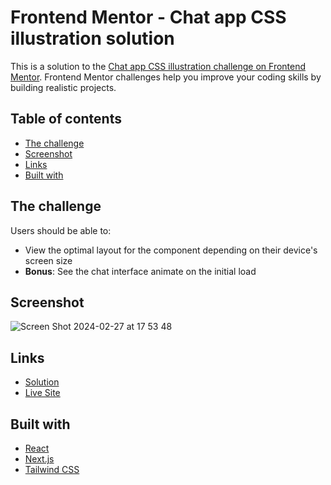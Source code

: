 # Frontend Mentor - Chat app CSS illustration solution

This is a solution to the [Chat app CSS illustration challenge on Frontend Mentor](https://www.frontendmentor.io/challenges/chat-app-css-illustration-O5auMkFqY). Frontend Mentor challenges help you improve your coding skills by building realistic projects.

## Table of contents

- [The challenge](#the-challenge)
- [Screenshot](#screenshot)
- [Links](#links)
- [Built with](#built-with)

## The challenge

Users should be able to:

- View the optimal layout for the component depending on their device's screen size
- **Bonus**: See the chat interface animate on the initial load

## Screenshot

![Screen Shot 2024-02-27 at 17 53 48](https://github.com/palmeiroerick/chat-app-css-illustration/assets/148393698/89609132-86f2-4b19-bf14-052e77f35c84)


## Links

- [Solution](https://github.com/palmeiroerick/chat-app-css-illustration/)
- [Live Site](https://chat-app-css-illustration-orcin.vercel.app/)

## Built with

- [React](https://reactjs.org/)
- [Next.js](https://nextjs.org/)
- [Tailwind CSS](https://tailwindcss.com/)
